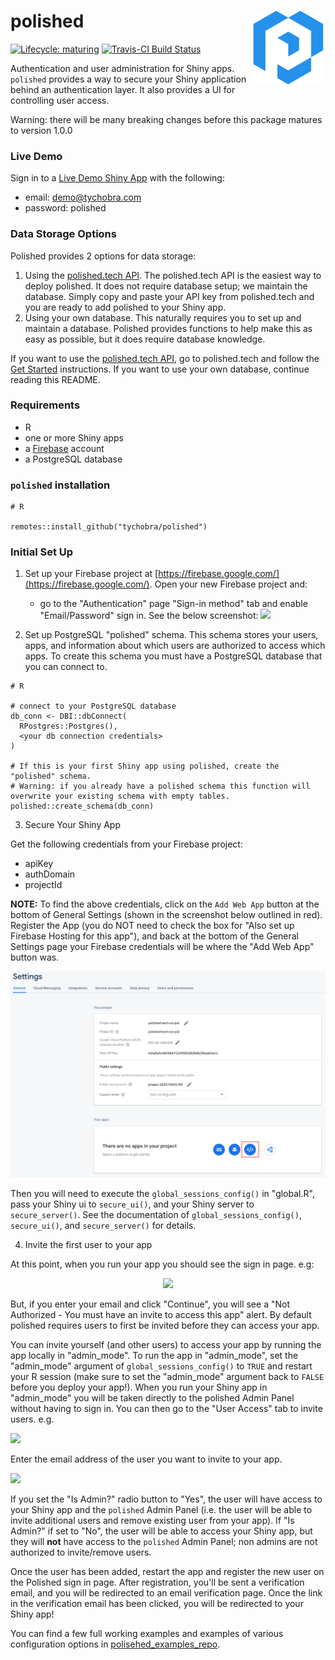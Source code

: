 # polished <img src="inst/assets/images/polished_logo_transparent.png" align="right" width="120" />

[![Lifecycle:
maturing](https://img.shields.io/badge/lifecycle-maturing-blue.svg)](https://www.tidyverse.org/lifecycle/#maturing) [![Travis-CI Build Status](https://travis-ci.org/Tychobra/polished.svg?branch=master)](https://travis-ci.org/tychobra/polished)

Authentication and user administration for Shiny apps.  `polished` provides a way to secure your Shiny application behind an authentication layer.  It also provides a UI for controlling user access. 

Warning: there will be many breaking changes before this package matures to version 1.0.0

### Live Demo

Sign in to a [Live Demo Shiny App](https://tychobra.shinyapps.io/polished_example_01) with the following:

 - email: demo@tychobra.com
 - password: polished

### Data Storage Options

Polished provides 2 options for data storage:

1. Using the [polished.tech API](https://polished.tech). The polished.tech API is the easiest way to deploy polished.  It does not require database setup; we maintain the database.  Simply copy and paste your API key from polished.tech and you are ready to add polished to your Shiny app.  
2. Using your own database.  This naturally requires you to set up and maintain a database.  Polished provides functions to help make this as easy as possible, but it does require database knowledge.

If you want to use the [polished.tech API](https://polished.tech), go to polished.tech and follow the [Get Started](https://polished.tech/get-started) instructions.  If you want to use your own database, continue reading this README. 

### Requirements

- R
- one or more Shiny apps
- a [Firebase](https://firebase.google.com/) account
- a PostgreSQL database

### `polished` installation

```
# R

remotes::install_github("tychobra/polished")
```

### Initial Set Up

1. Set up your Firebase project at [https://firebase.google.com/](https://firebase.google.com/).  Open your new Firebase project and:
   - go to the "Authentication" page "Sign-in method" tab and enable "Email/Password" sign in. See the below screenshot:
   ![](https://res.cloudinary.com/dxqnb8xjb/image/upload/v1573001859/firabse-auth_roq6yv.png)

2. Set up PostgreSQL "polished" schema.  This schema stores your users, apps, and information about which users are authorized to access which apps.  To create this schema you must have a PostgreSQL database that you can connect to.

```
# R

# connect to your PostgreSQL database
db_conn <- DBI::dbConnect(
  RPostgres::Postgres(),
  <your db connection credentials>
)

# If this is your first Shiny app using polished, create the "polished" schema.
# Warning: if you already have a polished schema this function will overwrite your existing schema with empty tables.
polished::create_schema(db_conn)
```

3. Secure Your Shiny App

Get the following credentials from your Firebase project: 
  - apiKey
  - authDomain
  - projectId
  
**NOTE:** To find the above credentials, click on the `Add Web App` button at the bottom of General Settings (shown in the screenshot below outlined in red). Register the App (you do NOT need to check the box for "Also set up Firebase Hosting for this app"), and back at the bottom of the General Settings page your Firebase credentials will be where the "Add Web App" button was.  

<img src="inst/assets/images/add_web_app.png" />

Then you will need to execute the `global_sessions_config()` in "global.R", pass your Shiny ui to `secure_ui()`, and your Shiny server to `secure_server()`.  See the documentation of `global_sessions_config()`, `secure_ui()`, and `secure_server()` for details. 

4. Invite the first user to your app

At this point, when you run your app you should see the sign in page. e.g:

<p align="center">
 <img src="https://res.cloudinary.com/dxqnb8xjb/image/upload/v1584201376/Screen_Shot_2020-03-14_at_11.55.40_AM_vxmnds.png"/>
</p>

But, if you enter your email and click "Continue", you will see a "Not Authorized -
You must have an invite to access this app" alert.  By default polished requires users to first be invited before they can access your app.

You can invite yourself (and other users) to access your app by running the app locally in "admin_mode".  To run the app in "admin_mode", set the "admin_mode" argument of `global_sessions_config()` to `TRUE` and restart your R session (make sure to set the "admin_mode" argument back to `FALSE` before you deploy your app!).  When you run your Shiny app in "admin_mode" you will be taken directly to the polished Admin Panel without having to sign in.  You can then go to the "User Access" tab to invite users.  e.g.

<img src="https://res.cloudinary.com/dxqnb8xjb/image/upload/v1584199811/user_access_issvjz.png"/>

Enter the email address of the user you want to invite to your app.  

![](https://res.cloudinary.com/dxqnb8xjb/image/upload/v1584199960/Screen_Shot_2020-03-14_at_11.31.45_AM_owpdqh.png)

If you set the "Is Admin?" radio button to "Yes", the user will have access to
your Shiny app and the `polished` Admin Panel (i.e. the user will be able to invite additional
users and remove existing user from your app).  If "Is Admin?" if set to "No", the user will
be able to access your Shiny app, but they will __not__ have access to the `polished` Admin Panel; non admins are not authorized to invite/remove users.

Once the user has been added, restart the app and register the new user on the Polished sign in page. After registration, you'll be sent a verification email, and you will be redirected to an email verification page. Once the link in the verification email has been clicked, you will be redirected to your Shiny app!

You can find a few full working examples and examples of various configuration options in [polisehed_examples_repo](https://github.com/Tychobra/polished_example_apps).  
